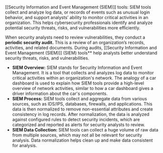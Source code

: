 [[Security Information and Event Management (SIEM)]] tools: SIEM tools collect and analyze log data, or records of events such as unusual login behavior, and support analysts’ ability to monitor critical activities in an organization. This helps cybersecurity professionals identify and analyze potential security threats, risks, and vulnerabilities more efficiently.

When security analysts need to review vulnerabilities, they conduct a **periodic security audit.** This is a review of an organization’s records, activities, and related documents. During audits, [[Security Information and Event Management (SIEM)]] (SIEM) tools** help analysts better understand security threats, risks, and vulnerabilities.

- **SIEM Overview:** SIEM stands for Security Information and Event Management. It is a tool that collects and analyzes log data to monitor critical activities within an organization's network. The analogy of a car dashboard is used to explain how SIEM tools provide a high-level overview of network activities, similar to how a car dashboard gives a driver information about the car's components.
- **SIEM Process:** SIEM tools collect and aggregate data from various sources, such as IDS/IPS, databases, firewalls, and applications. This data is then normalized to remove non-essential attributes and create consistency in log records. After normalization, the data is analyzed against configured rules to detect security incidents, which are categorized and reported as alerts for security analysts to review.
- **SIEM Data Collection:** SIEM tools can collect a huge volume of raw data from multiple sources, which may not all be relevant for security analysis. Data normalization helps clean up and make data consistent for analysis.